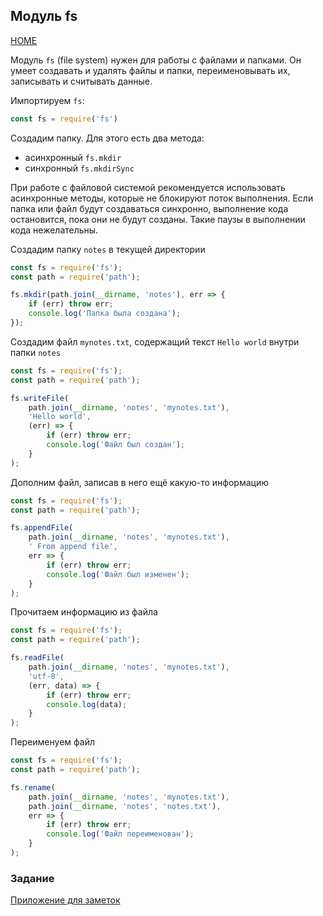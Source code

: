 ## Модуль fs
[HOME](../node/README.md)

Модуль `fs` (file system) нужен для работы с файлами и папками. Он умеет создавать и удалять файлы и папки, переименовывать их, записывать и считывать данные.

Импортируем `fs`:
```js
const fs = require('fs')
```
Создадим папку. Для этого есть два метода:
- асинхронный `fs.mkdir`
- синхронный `fs.mkdirSync`

При работе с файловой системой рекомендуется использовать асинхронные методы, которые не блокируют поток выполнения. Если папка или файл будут создаваться синхронно, выполнение кода остановится, пока они не будут созданы. Такие паузы в выполнении кода нежелательны. 

Создадим папку `notes` в текущей директории  
```js
const fs = require('fs');
const path = require('path');

fs.mkdir(path.join(__dirname, 'notes'), err => {
    if (err) throw err;
    console.log('Папка была создана');
});
```

Создадим файл `mynotes.txt`, содержащий текст `Hello world` внутри папки `notes`  
```js
const fs = require('fs');
const path = require('path');

fs.writeFile(
    path.join(__dirname, 'notes', 'mynotes.txt'),
    'Hello world',
    (err) => {
        if (err) throw err;
        console.log('Файл был создан');
    }
);
```

Дополним файл, записав в него ещё какую-то информацию  
```js
const fs = require('fs');
const path = require('path');

fs.appendFile(
    path.join(__dirname, 'notes', 'mynotes.txt'),
    ' From append file',
    err => {
        if (err) throw err;
        console.log('Файл был изменен');
    }
);
```

Прочитаем информацию из файла  
```js
const fs = require('fs');
const path = require('path');

fs.readFile(
    path.join(__dirname, 'notes', 'mynotes.txt'),
    'utf-8',
    (err, data) => {
        if (err) throw err;
        console.log(data);
    }
);
```

Переименуем файл  
```js
const fs = require('fs');
const path = require('path');

fs.rename(
    path.join(__dirname, 'notes', 'mynotes.txt'),
    path.join(__dirname, 'notes', 'notes.txt'),
    err => {
        if (err) throw err;
        console.log('Файл переименован');
    }
);
```

### Задание
[Приложение для заметок](../projects/notes.md)
